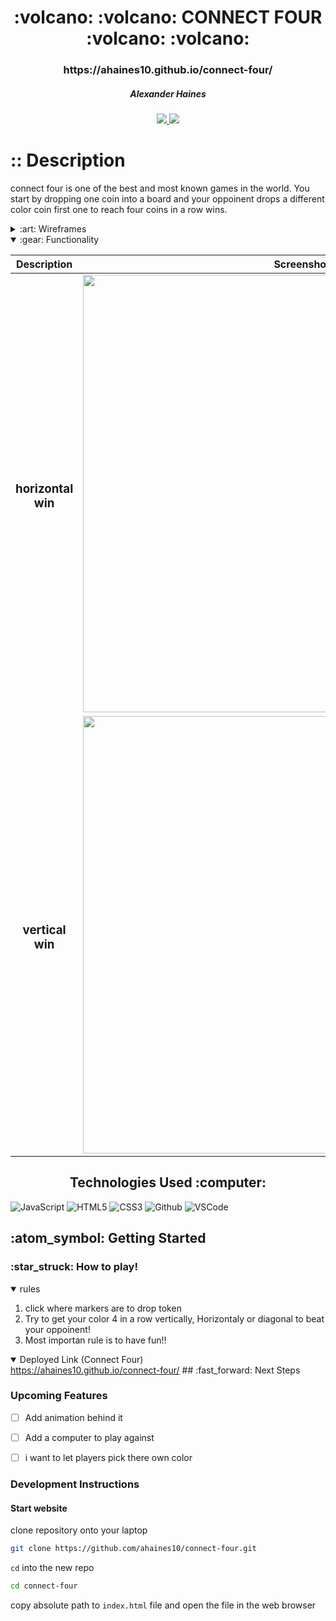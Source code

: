 <div align="center">
   <h1>:volcano: :volcano: CONNECT FOUR :volcano: :volcano: </h1>
   <h3> https://ahaines10.github.io/connect-four/</h3>
   <h5>Alexander Haines</h5>                             
   <a href="https://www.linkedin.com/in/alexander-haines-9a9956238/" target="_blank">
      <img src="https://img.shields.io/badge/-yourlinkedin.com/in/alexander-haines-9a9956238-blue?style=flat&logo=Linkedin&logoColor=white">
   </a> 
   <a href="alexanderhaines14@gmail.com" target="_blank">
      <img src="https://img.shields.io/badge/-alexanderhaines14@gmail.com>-c14438?style=flat&logo=Gmail&logoColor=white">
   </a>
</div>

<h1>:: Description</h1>
<p>connect four is one of the best and most known games in the world. You start by dropping one coin into a board and your oppoinent drops a different color coin first one to reach four coins in a row wins.   </p>

<details>
<summary> :art: Wireframes</summary>

| Description                          | Screenshot                                               |
| ------------------------------------ | -------------------------------------------------------- |
| <h3 align="center">Start screen</h3> | <img src="https://i.imgur.com/9D30xAT.png" width="700"/> |
| <h3 align="center">Diagonal Win</h3> | <img src="https://i.imgur.com/AWAxMoE.png" width="700">  |

</details>

<details open>
<summary> :gear: Functionality</summary>

| Description                            | Screenshot                                               |
| -------------------------------------- | -------------------------------------------------------- |
| <h3 align="center">horizontal win</h3> | <img src="https://i.imgur.com/OQBGhyb.png" width="700"/> |
| <h3 align="center">vertical win</h3>   | <img src="https://i.imgur.com/vTDnkcT.png" width="700"/> |

</details>
<div align = center><h2>Technologies Used :computer:</h2></div>

![JavaScript](https://img.shields.io/badge/-JavaScript-333?style=flat&logo=javascript)
![HTML5](https://img.shields.io/badge/-HTML5-333?style=flat&logo=html5)
![CSS3](https://img.shields.io/badge/-CSS-333?style=flat&logo=css3)
![Github](https://img.shields.io/badge/-GitHub-333?style=flat&logo=github)
![VSCode](https://img.shields.io/badge/-VS_Code-333?style=flat&logo=visualstudio)

<h2> :atom_symbol: Getting Started </h2>

<h3> :star_struck: How to play! </h3>
<details open>
<summary>rules</summary>
<ol>
<li>click where markers are to drop token</li>
<li>Try to get your color 4 in a row vertically, Horizontaly or diagonal to beat your oppoinent!</li>
<li>Most importan rule is to have fun!!</li>
</ol>
</details>

<details open>   
<summary>Deployed Link (Connect Four)</summary>
<a href="https://ahaines10.github.io/connect-four/">https://ahaines10.github.io/connect-four/</a>
## :fast_forward: Next Steps

### Upcoming Features

- [ ] Add animation behind it

- [ ] Add a computer to play against

- [ ] i want to let players pick there own color

### Development Instructions

#### Start website

clone repository onto your laptop

```bash
git clone https://github.com/ahaines10/connect-four.git
```

`cd` into the new repo

```bash
cd connect-four
```

copy absolute path to `index.html` file and open the file in the web browser
